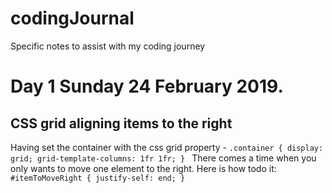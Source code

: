 # codingJournal
Specific notes to assist with my coding journey
# Day 1 Sunday 24 February 2019.
## CSS grid aligning items to the right
Having set the container with the css grid property - 
`.container {
     display: grid;
     grid-template-columns: 1fr 1fr;
     } `
There comes a time when you only wants to move one element to the right.
Here is how todo it:
` #itemToMoveRight {
    justify-self: end;
    }`
          
